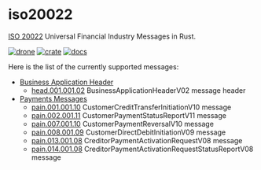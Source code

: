 # iso20022

[ISO 20022] Universal Financial Industry Messages in Rust.

[![drone]](https://cloud.drone.io/keithnoguchi/iso20022-rs)
[![crate]](https://lib.rs/iso20022)
[![docs]](https://docs.rs/iso20022)

[drone]: https://cloud.drone.io/api/badges/keithnoguchi/iso20022-rs/status.svg
[crate]: https://img.shields.io/crates/v/iso20022.svg
[docs]: https://docs.rs/iso20022/badge.svg

Here is the list of the currently supported messages:

- [Business Application Header]
  - [head.001.001.02] BusinessApplicationHeaderV02 message header
- [Payments Messages]
  - [pain.001.001.10] CustomerCreditTransferInitiationV10 message
  - [pain.002.001.11] CustomerPaymentStatusReportV11 message
  - [pain.007.001.10] CustomerPaymentReversalV10 message
  - [pain.008.001.09] CustomerDirectDebitInitiationV09 message
  - [pain.013.001.08] CreditorPaymentActivationRequestV08 message
  - [pain.014.001.08] CreditorPaymentActivationRequestStatusReportV08 message

[iso 20022]: https://www.iso20022.org/
[business application header]: https://www.iso20022.org/bah.page
[payments messages]: https://www.iso20022.org/payments_messages.page
[head.001.001.02]: proto/head.001.001.02.proto
[pain.001.001.10]: proto/pain.001.001.10.proto
[pain.002.001.11]: proto/pain.002.001.11.proto
[pain.007.001.10]: proto/pain.007.001.10.proto
[pain.008.001.09]: proto/pain.008.001.09.proto
[pain.013.001.08]: proto/pain.013.001.08.proto
[pain.014.001.08]: proto/pain.014.001.08.proto
